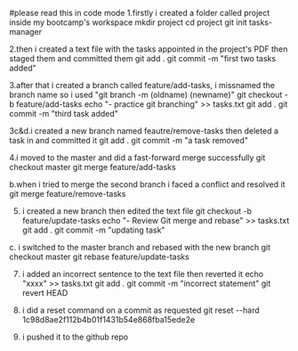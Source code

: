 #please read this in code mode
1.firstly i created a folder called project inside my bootcamp's workspace
    mkdir project
    cd project
    git init tasks-manager

2.then i created a text file with the tasks appointed in the project's PDF then staged them and committed them
    git add .
    git commit -m "first two tasks added"

3.after that i created a branch called feature/add-tasks, i missnamed the branch name so i used "git branch -m (oldname) (newname)"
    git checkout -b feature/add-tasks
    echo "- practice git branching" >> tasks.txt
    git add .
    git commit -m "third task added"
    
3c&d.i created a new branch named feautre/remove-tasks then deleted a task in and committed it
    git add .
    git commit -m "a task removed"

4.i moved to the master and did a fast-forward merge successfully
    git checkout master
    git merge feature/add-tasks

b.when i tried to merge the second branch i faced a conflict and resolved it 
git merge feature/remove-tasks


5. i created a new branch then edited the text file
    git checkout -b feature/update-tasks
    echo "- Review Git merge and rebase" >> tasks.txt
   git add .
   git commit -m "updating task"
   

c. i switched to the master branch and rebased with the new branch
    git checkout master
    git rebase feature/update-tasks

7. i added an incorrect sentence to the text file then reverted it
     echo "xxxx" >> tasks.txt
     git add .
     git commit -m "incorrect statement"
     git revert HEAD

8. i did a reset command on a commit as requested
     git reset --hard 1c98d8ae2f112b4b01f1431b54e868fba15ede2e

9. i pushed it to the github repo

   
   
    

